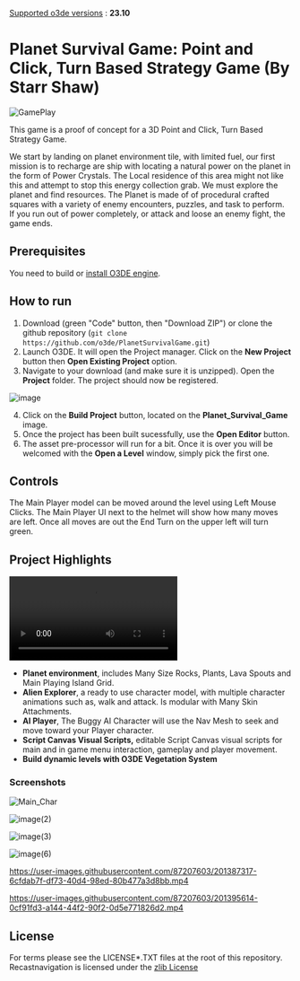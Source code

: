 <u>Supported o3de versions</u> : **23.10**

# Planet Survival Game: Point and Click, Turn Based Strategy Game (By Starr Shaw)

![GamePlay](https://user-images.githubusercontent.com/87207603/201390591-a88dd221-f9d2-4046-9a25-2d4b92052924.gif)

This game is a proof of concept for a 3D Point and Click, Turn Based Strategy Game. 

We start by landing on planet environment tile, with limited fuel, our first mission is to recharge are ship with locating a natural power on the planet in the form of Power Crystals. The Local residence of this area might not like this and attempt to stop this energy collection grab. We must explore the planet and find resources. The Planet is made of of procedural crafted squares with a variety of enemy encounters, puzzles, and task to perform. If you run out of power completely, or attack and loose an enemy fight, the game ends.

## Prerequisites

You need to build or [install O3DE engine](https://o3de.org/download/).

## How to run

1. Download (green "Code" button, then "Download ZIP") or clone the github repository (`git clone https://github.com/o3de/PlanetSurvivalGame.git`)
2. Launch O3DE. It will open the Project manager. Click on the **New Project** button then **Open Existing Project** option.
3. Navigate to your download (and make sure it is unzipped). Open the **Project** folder. The project should now be registered.

![image](https://user-images.githubusercontent.com/87207603/201396468-0a13c0f8-8028-4121-bc4b-f4a36cf6c780.png)

4. Click on the **Build Project** button, located on the **Planet_Survival_Game** image.
5. Once the project has been built sucessfully, use the **Open Editor** button.
6. The asset pre-processor will run for a bit. Once it is over you will be welcomed with the **Open a Level** window, simply pick the first one.

## Controls

The Main Player model can be moved around the level using Left Mouse Clicks.
The Main Player UI next to the helmet will show how many moves are left. Once all moves are out the End Turn on the upper left will turn green.

## Project Highlights

<video controls src="https://user-images.githubusercontent.com/87207603/201387109-4a65bdb9-7f70-43f3-8ab0-f47d8416ba1f.mp4" title="## "></video>

- **Planet environment**, includes Many Size Rocks, Plants, Lava Spouts and Main Playing Island Grid.
- **Alien Explorer**, a ready to use character model, with multiple character animations such as, walk and attack. Is modular with Many Skin Attachments.
- **AI Player**, The Buggy AI Character will use the Nav Mesh to seek and move toward your Player character.
- **Script Canvas Visual Scripts,** editable Script Canvas visual scripts for main and in game menu interaction, gameplay and player movement.
- **Build dynamic levels with O3DE Vegetation System**

### Screenshots

![Main_Char](https://user-images.githubusercontent.com/87207603/201388588-d6bc5874-3e3e-4724-b8cc-e50b0fb8921b.gif)

![image(2)](https://user-images.githubusercontent.com/87207603/201387806-88ade873-1bbf-4f7a-a2d1-c1fad25cc6c1.png)

![image(3)](https://user-images.githubusercontent.com/87207603/201387824-baa998fa-1bd3-467f-9fc2-d170633ed1f1.png)

![image(6)](https://user-images.githubusercontent.com/87207603/201387893-7b570b7e-ccb6-45d5-a016-51e2ec35d233.png)

https://user-images.githubusercontent.com/87207603/201387317-6cfdab7f-df73-40d4-98ed-80b477a3d8bb.mp4

https://user-images.githubusercontent.com/87207603/201395614-0cf91fd3-a144-44f2-90f2-0d5e771826d2.mp4

## License

For terms please see the LICENSE\*.TXT files at the root of this repository.
Recastnavigation is licensed under the [zlib License](https://github.com/recastnavigation/recastnavigation/blob/master/License.txt)
